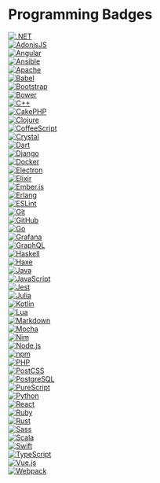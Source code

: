 # Programming Badges

[![.NET]](https://dotnet.microsoft.com ".NET")  
[![AdonisJS]](https://adonisjs.com "AdonisJS")  
[![Angular]](https://angular.io "Angular")  
[![Ansible]](https://www.ansible.com "Ansible")  
[![Apache]](https://httpd.apache.org "Apache")  
[![Babel]](https://babeljs.io "Babel")  
[![Bootstrap]](https://getbootstrap.com "Bootstrap")  
[![Bower]](https://bower.io "Bower")  
[![C++]](https://en.wikipedia.org/wiki/C%2B%2B "C++")  
[![CakePHP]](https://cakephp.org "CakePHP")  
[![Clojure]](https://clojure.org "Clojure")  
[![CoffeeScript]](https://coffeescript.org "CoffeeScript")  
[![Crystal]](https://crystal-lang.org "Crystal")  
[![Dart]](https://dart.dev "Dart")  
[![Django]](https://www.djangoproject.com "Django")  
[![Docker]](https://www.docker.com "Docker")  
[![Electron]](https://www.electronjs.org "Electron")  
[![Elixir]](https://elixir-lang.org "Elixir")  
[![Ember.js]](https://emberjs.com "Ember.js")  
[![Erlang]](https://www.erlang.org "Erlang")  
[![ESLint]](https://eslint.org "ESLint")  
[![Git]](https://git-scm.com "Git")  
[![GitHub]](https://github.com "GitHub")  
[![Go]](https://golang.org "Go")  
[![Grafana]](https://grafana.com "Grafana")  
[![GraphQL]](https://graphql.org "GraphQL")  
[![Haskell]](https://www.haskell.org "Haskell")  
[![Haxe]](https://haxe.org "Haxe")  
[![Java]](https://www.java.com/en "Java")  
[![JavaScript]](https://en.wikipedia.org/wiki/JavaScript "JavaScript")  
[![Jest]](https://jestjs.io "Jest")  
[![Julia]](https://julialang.org "Julia")  
[![Kotlin]](https://kotlinlang.org "Kotlin")  
[![Lua]](http://www.lua.org "Lua")  
[![Markdown]](https://www.markdownguide.org "Markdown")  
[![Mocha]](https://mochajs.org "Mocha")  
[![Nim]](https://nim-lang.org "Nim")  
[![Node.js]](https://nodejs.org "Node.js")  
[![npm]](https://www.npmjs.com "npm")  
[![PHP]](https://www.php.net "PHP")  
[![PostCSS]](https://postcss.org "PostCSS")  
[![PostgreSQL]](https://www.postgresql.org "PostgreSQL")  
[![PureScript]](https://www.purescript.org "PureScript")  
[![Python]](https://www.python.org "Python")  
[![React]](https://reactjs.org "React")  
[![Ruby]](https://www.ruby-lang.org "Ruby")  
[![Rust]](https://www.rust-lang.org "Rust")  
[![Sass]](https://sass-lang.com "Sass")  
[![Scala]](https://www.scala-lang.org "Scala")  
[![Swift]](https://developer.apple.com/swift "Swift")  
[![TypeScript]](https://www.typescriptlang.org "TypeScript")  
[![Vue.js]](https://v3.vuejs.org "Vue.js")  
[![Webpack]](https://webpack.js.org "Webpack")

[.NET]: https://img.shields.io/badge/.NET-512BD4?style=for-the-badge&labelColor=512BD4&logoColor=ffffff&logo=.NET
[AdonisJS]: https://img.shields.io/badge/AdonisJS-220052?style=for-the-badge&labelColor=ffffff&logoColor=220052&logo=AdonisJS
[Angular]: https://img.shields.io/badge/Angular-DD0031?style=for-the-badge&labelColor=ffffff&logoColor=DD0031&logo=Angular
[Ansible]: https://img.shields.io/badge/Ansible-000000?style=for-the-badge&labelColor=000000&logoColor=EE0000&logo=Ansible
[Apache]: https://img.shields.io/badge/Apache-D22128?style=for-the-badge&labelColor=63225e&logoColor=D22128&logo=Apache
[Babel]: https://img.shields.io/badge/Babel-F9DC3E?style=for-the-badge&labelColor=323230&logoColor=F9DC3E&logo=Babel
[Bootstrap]: https://img.shields.io/badge/Bootstrap-7952B3?style=for-the-badge&labelColor=7952B3&logoColor=ffffff&logo=Bootstrap
[Bower]: https://img.shields.io/badge/Bower-EF5734?style=for-the-badge&labelColor=ffcc2f&logoColor=EF5734&logo=Bower
[C++]: https://img.shields.io/badge/C++-00599C?style=for-the-badge&labelColor=01427d&logoColor=6295cb&logo=C%2B%2B
[CakePHP]: https://img.shields.io/badge/CakePHP-D33C43?style=for-the-badge&labelColor=ffffff&logoColor=D33C43&logo=CakePHP
[Clojure]: https://img.shields.io/badge/Clojure-5881D8?style=for-the-badge&labelColor=63b232&logoColor=5881D8&logo=Clojure
[CoffeeScript]: https://img.shields.io/badge/CoffeeScript-2F2625?style=for-the-badge&labelColor=3f2725&logoColor=ffffff&logo=CoffeeScript
[Crystal]: https://img.shields.io/badge/Crystal-000000?style=for-the-badge&labelColor=ffffff&logoColor=000000&logo=Crystal
[Dart]: https://img.shields.io/badge/Dart-0175C2?style=for-the-badge&labelColor=02467d&logoColor=0175C2&logo=Dart
[Django]: https://img.shields.io/badge/Django-092E20?style=for-the-badge&labelColor=092E20&logoColor=44b78a&logo=Django
[Docker]: https://img.shields.io/badge/Docker-2496ED?style=for-the-badge&labelColor=369cee&logoColor=ffffff&logo=Docker
[Electron]: https://img.shields.io/badge/Electron-2e3241?style=for-the-badge&labelColor=2e3241&logoColor=a0e9f8&logo=Electron
[Elixir]: https://img.shields.io/badge/Elixir-4B275F?style=for-the-badge&labelColor=9580bd&logoColor=4B275F&logo=Elixir
[Ember.js]: https://img.shields.io/badge/Ember.js-E04E39?style=for-the-badge&labelColor=1d1e23&logoColor=E04E39&logo=Ember.js
[Erlang]: https://img.shields.io/badge/Erlang-A90533?style=for-the-badge&labelColor=A90533&logoColor=ffffff&logo=Erlang
[ESLint]: https://img.shields.io/badge/ESLint-4B32C3?style=for-the-badge&labelColor=4B32C3&logoColor=8080f2&logo=ESLint
[Git]: https://img.shields.io/badge/Git-F05032?style=for-the-badge&labelColor=F05032&logoColor=ffffff&logo=Git
[GitHub]: https://img.shields.io/badge/GitHub-ffffff?style=for-the-badge&labelColor=181717&logoColor=ffffff&logo=GitHub
[Go]: https://img.shields.io/badge/Go-00ADD8?style=for-the-badge&labelColor=7fd5eb&logoColor=00ADD8&logo=Go
[Grafana]: https://img.shields.io/badge/Grafana-F46800?style=for-the-badge&labelColor=464646&logoColor=F46800&logo=Grafana
[GraphQL]: https://img.shields.io/badge/GraphQL-E10098?style=for-the-badge&labelColor=ffffff&logoColor=E10098&logo=GraphQL
[Haskell]: https://img.shields.io/badge/Haskell-5D4F85?style=for-the-badge&labelColor=453a61&logoColor=8e4e8c&logo=Haskell
[Haxe]: https://img.shields.io/badge/Haxe-EA8220?style=for-the-badge&labelColor=ffd700&logoColor=EA8220&logo=Haxe
[Java]: https://img.shields.io/badge/Java-007396?style=for-the-badge&labelColor=f5971f&logoColor=007396&logo=Java
[JavaScript]: https://img.shields.io/badge/JavaScript-F7DF1E?style=for-the-badge&labelColor=F7DF1E&logoColor=333333&logo=JavaScript
[Jest]: https://img.shields.io/badge/Jest-C21325?style=for-the-badge&labelColor=ffffff&logoColor=C21325&logo=Jest
[Julia]: https://img.shields.io/badge/Julia-9558B2?style=for-the-badge&labelColor=389827&logoColor=4163d9&logo=Julia
[Kotlin]: https://img.shields.io/badge/Kotlin-0095D5?style=for-the-badge&labelColor=34495E&logoColor=0095D5&logo=Kotlin
[Lua]: https://img.shields.io/badge/Lua-2C2D72?style=for-the-badge&labelColor=ffffff&logoColor=2C2D72&logo=Lua
[Markdown]: https://img.shields.io/badge/Markdown-ffffff?style=for-the-badge&labelColor=ffffff&logoColor=000000&logo=Markdown
[Mocha]: https://img.shields.io/badge/Mocha-8D6748?style=for-the-badge&labelColor=ffffff&logoColor=8D6748&logo=Mocha
[Nim]: https://img.shields.io/badge/Nim-FFE953?style=for-the-badge&labelColor=161920&logoColor=FFE953&logo=Nim
[Node.js]: https://img.shields.io/badge/Node.js-339933?style=for-the-badge&labelColor=1e2122&logoColor=339933&logo=Node.js
[npm]: https://img.shields.io/badge/npm-CB3837?style=for-the-badge&labelColor=CB3837&logoColor=CB3837&logo=npm
[PHP]: https://img.shields.io/badge/PHP-777BB4?style=for-the-badge&labelColor=212433&logoColor=777BB4&logo=PHP
[PostCSS]: https://img.shields.io/badge/PostCSS-DD3A0A?style=for-the-badge&labelColor=DD3A0A&logoColor=ffffff&logo=PostCSS
[PostgreSQL]: https://img.shields.io/badge/PostgreSQL-336791?style=for-the-badge&labelColor=ffffff&logoColor=336791&logo=PostgreSQL
[PureScript]: https://img.shields.io/badge/PureScript-14161A?style=for-the-badge&labelColor=14161A&logoColor=ffffff&logo=PureScript
[Python]: https://img.shields.io/badge/Python-3776AB?style=for-the-badge&labelColor=FFD43B&logoColor=3776AB&logo=Python
[React]: https://img.shields.io/badge/React-61DAFB?style=for-the-badge&labelColor=20232A&logoColor=61DAFB&logo=React
[Ruby]: https://img.shields.io/badge/Ruby-CC342D?style=for-the-badge&labelColor=fad3a1&logoColor=CC342D&logo=Ruby
[Rust]: https://img.shields.io/badge/Rust-ffffff?style=for-the-badge&labelColor=ffffff&logoColor=000000&logo=Rust
[Sass]: https://img.shields.io/badge/Sass-CC6699?style=for-the-badge&labelColor=be3f80&logoColor=ffffff&logo=Sass
[Scala]: https://img.shields.io/badge/Scala-DC322F?style=for-the-badge&labelColor=002b36&logoColor=DC322F&logo=Scala
[Swift]: https://img.shields.io/badge/Swift-FA7343?style=for-the-badge&labelColor=FA7343&logoColor=ffffff&logo=Swift
[TypeScript]: https://img.shields.io/badge/TypeScript-3178C6?style=for-the-badge&labelColor=3178C6&logoColor=ffffff&logo=TypeScript
[Vue.js]: https://img.shields.io/badge/Vue.js-4FC08D?style=for-the-badge&labelColor=34495E&logoColor=4FC08D&logo=Vue.js
[Webpack]: https://img.shields.io/badge/Webpack-529ac7?style=for-the-badge&labelColor=8DD6F9&logoColor=226ea9&logo=Webpack
